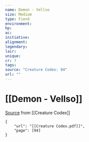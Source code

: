 ```yaml
---
name: Demon - Vellso
size: Medium
type: Fiend
environment: 
hp: 
ac: 
initiative: 
alignment: 
legendary: 
lair: 
unique: 
cr: 7
tags: 
source: "Creature Codex: 94"
url: ""
---
```

# [[Demon - Vellso]]

[Source](zotero://open-pdf/library/items/NTNKJRHG?page=94) from [[Creature Codex]]

```pdf
{
	"url": "[[Creature Codex.pdf]]",
	"page": [94]
}
```

